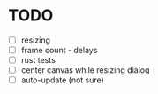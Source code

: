 # TODO

- [ ] resizing
- [ ] frame count - delays
- [ ] rust tests
- [ ] center canvas while resizing dialog
- [ ] auto-update (not sure)
